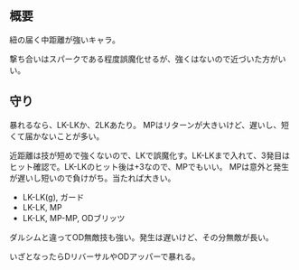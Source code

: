 ## 概要

紐の届く中距離が強いキャラ。

撃ち合いはスパークである程度誤魔化せるが、強くはないので近づいた方がいい。

## 守り

暴れるなら、LK-LKか、2LKあたり。
MPはリターンが大きいけど、遅いし、短くて届かないことが多い。

近距離は技が短めで強くないので、LKで誤魔化す。LK-LKまで入れて、3発目はヒット確認で。LK-LKのヒット後は+3なので、MPでもいい。
MPは意外と発生が遅いし短いので負けがち。当たれば大きい。

- LK-LK(g), ガード
- LK-LK, MP
- LK-LK, MP-MP, ODブリッツ

ダルシムと違ってOD無敵技も強い。発生は遅いけど、その分無敵が長い。

いざとなったらDリバーサルやODアッパーで暴れる。
